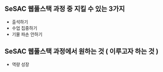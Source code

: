 ## SeSAC 웹풀스택 과정 중 지킬 수 있는 3가지

- 출석하기
- 수업 집중하기
- 기물 파손 안하기

## SeSAC 웹풀스택 과정에서 원하는 것 ( 이루고자 하는 것 )

- 역량 성장
